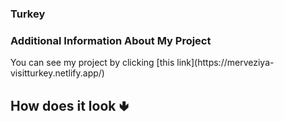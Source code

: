 <h3> Turkey </h3>


<h3> Additional Information About My Project</h3>
You can see my project by clicking [this link](https://merveziya-visitturkey.netlify.app/)
<h2> How does it look &#129155; </h2>
